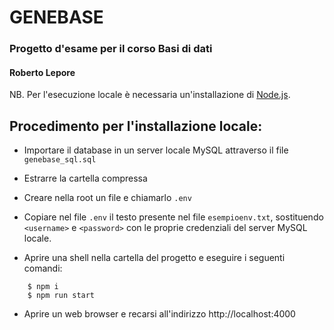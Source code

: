 # GENEBASE

### Progetto d'esame per il corso Basi di dati
#### Roberto Lepore

  

NB. Per l'esecuzione locale è necessaria un'installazione di [Node.js](https://nodejs.org/it/).

  

## Procedimento per l'installazione locale:

- Importare il database in un server locale MySQL attraverso il file `genebase_sql.sql`

- Estrarre la cartella compressa

- Creare nella root un file e chiamarlo `.env`

- Copiare nel file `.env` il testo presente nel file `esempioenv.txt`, sostituendo `<username>` e `<password>` con le proprie credenziali del server MySQL locale.

- Aprire una shell nella cartella del progetto e eseguire i seguenti comandi:
```
    $ npm i
    $ npm run start
```
- Aprire un web browser e recarsi all'indirizzo http://localhost:4000
